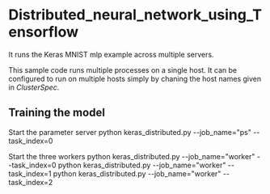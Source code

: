 # Distributed_neural_network_using_Tensorflow


It runs the Keras MNIST mlp example across multiple servers.

This sample code runs multiple processes on a single host. It can be configured to run on multiple hosts simply by chaning the host names given in *ClusterSpec*.

## Training the model

Start the parameter server
  python keras_distributed.py --job_name="ps" --task_index=0
  
Start the three workers
  python keras_distributed.py --job_name="worker" --task_index=0
  python keras_distributed.py --job_name="worker" --task_index=1
  python keras_distributed.py --job_name="worker" --task_index=2